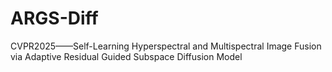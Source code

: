 # ARGS-Diff
CVPR2025——Self-Learning Hyperspectral and Multispectral Image Fusion via Adaptive Residual Guided Subspace Diffusion Model
